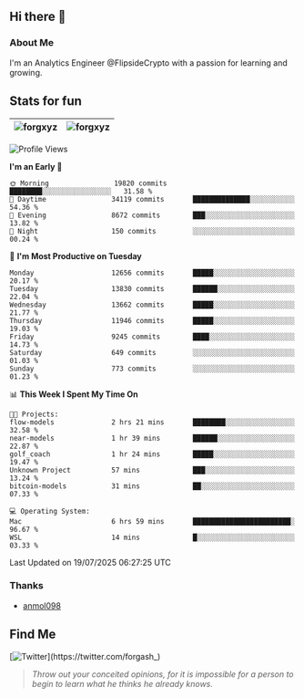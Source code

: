 ## Hi there 👋

### About Me

I'm an Analytics Engineer @FlipsideCrypto with a passion for learning and growing.
  
## Stats for fun

| <img align="center" src="https://github-readme-streak-stats.herokuapp.com/?user=forgxyz&theme=tokyonight" alt="forgxyz" /> | <img align="center" src="https://github-readme-stats.vercel.app/api?username=forgxyz&theme=tokyonight&show_icons=true" alt="forgxyz" /> |
| ------------- |------------- |


<!--START_SECTION:waka-->
![Profile Views](http://img.shields.io/badge/Profile%20Views-0-blue)

**I'm an Early 🐤** 

```text
🌞 Morning                19820 commits       ████████░░░░░░░░░░░░░░░░░   31.58 % 
🌆 Daytime                34119 commits       ██████████████░░░░░░░░░░░   54.36 % 
🌃 Evening                8672 commits        ███░░░░░░░░░░░░░░░░░░░░░░   13.82 % 
🌙 Night                  150 commits         ░░░░░░░░░░░░░░░░░░░░░░░░░   00.24 % 
```
📅 **I'm Most Productive on Tuesday** 

```text
Monday                   12656 commits       █████░░░░░░░░░░░░░░░░░░░░   20.17 % 
Tuesday                  13830 commits       ██████░░░░░░░░░░░░░░░░░░░   22.04 % 
Wednesday                13662 commits       █████░░░░░░░░░░░░░░░░░░░░   21.77 % 
Thursday                 11946 commits       █████░░░░░░░░░░░░░░░░░░░░   19.03 % 
Friday                   9245 commits        ████░░░░░░░░░░░░░░░░░░░░░   14.73 % 
Saturday                 649 commits         ░░░░░░░░░░░░░░░░░░░░░░░░░   01.03 % 
Sunday                   773 commits         ░░░░░░░░░░░░░░░░░░░░░░░░░   01.23 % 
```


📊 **This Week I Spent My Time On** 

```text
🐱‍💻 Projects: 
flow-models              2 hrs 21 mins       ████████░░░░░░░░░░░░░░░░░   32.58 % 
near-models              1 hr 39 mins        ██████░░░░░░░░░░░░░░░░░░░   22.87 % 
golf_coach               1 hr 24 mins        █████░░░░░░░░░░░░░░░░░░░░   19.47 % 
Unknown Project          57 mins             ███░░░░░░░░░░░░░░░░░░░░░░   13.24 % 
bitcoin-models           31 mins             ██░░░░░░░░░░░░░░░░░░░░░░░   07.33 % 

💻 Operating System: 
Mac                      6 hrs 59 mins       ████████████████████████░   96.67 % 
WSL                      14 mins             █░░░░░░░░░░░░░░░░░░░░░░░░   03.33 % 
```


 Last Updated on 19/07/2025 06:27:25 UTC
<!--END_SECTION:waka-->

### Thanks
 - [anmol098](https://github.com/anmol098/waka-readme-stats/)
  
## Find Me
[![Twitter](https://img.shields.io/twitter/url/https/twitter.com/forgash_.svg?style=social&label=Follow%20%40forgash_)](https://twitter.com/forgash_)


> *Throw out your conceited opinions, for it is impossible for a person to begin to learn what he thinks he already knows.* 
